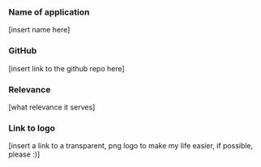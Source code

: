 ### Name of application

[insert name here]

### GitHub

[insert link to the github repo here]

### Relevance

[what relevance it serves]

### Link to logo

[insert a link to a transparent, png logo to make my life easier, if possible, please :)]

